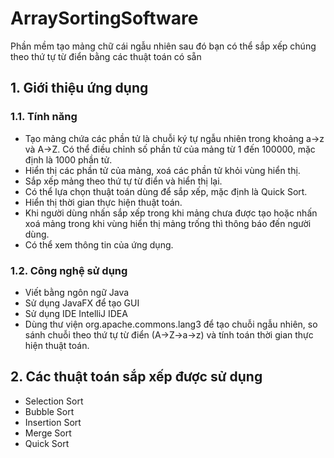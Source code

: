 # ArraySortingSoftware
Phần mềm tạo mảng chữ cái ngẫu nhiên sau đó bạn có thể sắp xếp chúng theo thứ tự từ điển bằng các thuật toán có sẵn
## 1. Giới thiệu ứng dụng
### 1.1. Tính năng
- Tạo mảng chứa các phần tử là chuỗi ký tự ngẫu nhiên trong khoảng a→z và A→Z. Có thể điều chỉnh số phần tử của mảng từ 1 đến 100000, mặc định là 1000 phần tử.
- Hiển thị các phần tử của mảng, xoá các phần tử khỏi vùng hiển thị.
- Sắp xếp mảng theo thứ tự từ điển và hiển thị lại.
- Có thể lựa chọn thuật toán dùng để sắp xếp, mặc định là Quick Sort.
- Hiển thị thời gian thực hiện thuật toán.
- Khi người dùng nhấn sắp xếp trong khi mảng chưa được tạo hoặc nhấn xoá mảng trong khi vùng hiển thị mảng trống thì thông báo đến người dùng.
- Có thể xem thông tin của ứng dụng.
### 1.2. Công nghệ sử dụng
- Viết bằng ngôn ngữ Java
- Sử dụng JavaFX để tạo GUI
- Sử dụng IDE IntelliJ IDEA
- Dùng thư viện org.apache.commons.lang3 để tạo chuỗi ngẫu nhiên, so sánh chuỗi theo thứ tự từ điển (A→Z→a→z) và tính toán thời gian thực hiện thuật toán.
## 2. Các thuật toán sắp xếp được sử dụng
- Selection Sort
- Bubble Sort
- Insertion Sort
- Merge Sort
- Quick Sort
